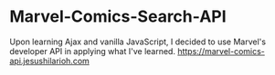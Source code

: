 # Marvel-Comics-Search-API
Upon learning Ajax and vanilla JavaScript, I decided to use Marvel's developer API in applying what I've learned. 
https://marvel-comics-api.jesushilarioh.com
